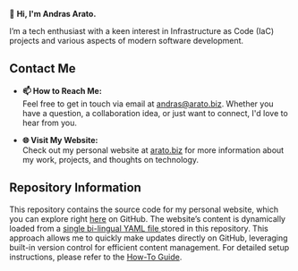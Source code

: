 👋 **Hi, I'm Andras Arato.**

I’m a tech enthusiast with a keen interest in Infrastructure as Code (IaC) projects and various aspects of modern software development.

## Contact Me

- **📫 How to Reach Me:**  
  Feel free to get in touch via email at [andras@arato.biz](mailto:andras@arato.biz). Whether you have a question, a collaboration idea, or just want to connect, I'd love to hear from you.

- **🌐 Visit My Website:**  
  Check out my personal website at [arato.biz](https://arato.biz) for more information about my work, projects, and thoughts on technology.

## Repository Information

This repository contains the source code for my personal website, which you can explore right [here](https://github.com/aarato/aarato) on GitHub. The website’s content is dynamically loaded from a [single bi-lingual YAML file ](https://github.com/aarato/aarato/blob/main/config.yaml) stored in this repository. This approach allows me to quickly make updates directly on GitHub, leveraging built-in version control for efficient content management.
For detailed setup instructions, please refer to the [How-To Guide](./HOWTO.md).

